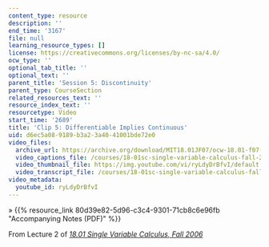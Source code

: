 ```yaml
---
content_type: resource
description: ''
end_time: '3167'
file: null
learning_resource_types: []
license: https://creativecommons.org/licenses/by-nc-sa/4.0/
ocw_type: ''
optional_tab_title: ''
optional_text: ''
parent_title: 'Session 5: Discontinuity'
parent_type: CourseSection
related_resources_text: ''
resource_index_text: ''
resourcetype: Video
start_time: '2689'
title: 'Clip 5: Differentiable Implies Continuous'
uid: d6ec5a08-9189-b3a2-3a40-41001bde72e0
video_files:
  archive_url: https://archive.org/download/MIT18.01JF07/ocw-18.01-f07-lec02_300k.mp4
  video_captions_file: /courses/18-01sc-single-variable-calculus-fall-2010/25f3161bef9958548e903d70e7cb22e7_ryLdyDrBfvI.vtt
  video_thumbnail_file: https://img.youtube.com/vi/ryLdyDrBfvI/default.jpg
  video_transcript_file: /courses/18-01sc-single-variable-calculus-fall-2010/2829b7d434aa36c33f83bd3c76a89f38_ryLdyDrBfvI.pdf
video_metadata:
  youtube_id: ryLdyDrBfvI
---
```


» {{% resource_link 80d39e82-5d96-c3c4-9301-71cb8c6e96fb "Accompanying Notes (PDF)" %}}

From Lecture 2 of [_18.01 Single Variable Calculus, Fall 2006_](/courses/18-01-single-variable-calculus-fall-2006/video_galleries/video-lectures)

